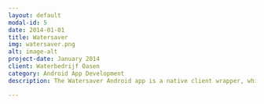 ```yaml
---
layout: default
modal-id: 5
date: 2014-01-01
title: Watersaver
img: watersaver.png
alt: image-alt
project-date: January 2014
client: Waterbedrijf Oasen
category: Android App Development
description: The Watersaver Android app is a native client wrapper, which server HTML5 content via the WebView component. It mixes native controls with WebViews wherever this makes sense in terms of usability.

---
```

